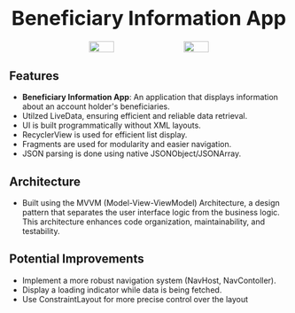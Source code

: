 <div style="text-align: center;">
  <h1 style="font-size: 36px; margin-bottom: 20px;">Beneficiary Information App</h1>
  
  <div style="display: flex; justify-content: center; gap: 20px;">
    <img src="https://github.com/user-attachments/assets/e64f3a89-2bf0-40f9-afd8-ff62e3d63731" style="width: 30%; max-width: 200;">
    <img src="https://github.com/user-attachments/assets/a21fa9b7-2bd9-4a15-bfee-14a90c8fdc95" style="width: 30%; max-width: 200px;">
  </div>
</div>

## Features
- **Beneficiary Information App**: An application that displays information about an account holder's beneficiaries.
- Utilzed LiveData, ensuring efficient and reliable data retrieval.
- UI is built programmatically without XML layouts.
- RecyclerView is used for efficient list display.
- Fragments are used for modularity and easier navigation.
- JSON parsing is done using native JSONObject/JSONArray.

 ## Architecture
- Built using the MVVM (Model-View-ViewModel) Architecture, a design pattern that separates the user interface logic from the business logic. This architecture enhances code organization, maintainability, and testability.

 
## Potential Improvements
- Implement a more robust navigation system (NavHost, NavContoller).
- Display a loading indicator while data is being fetched.
- Use ConstraintLayout for more precise control over the layout


